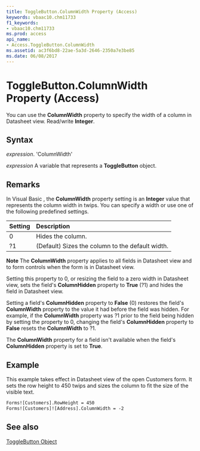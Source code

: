 ```yaml
---
title: ToggleButton.ColumnWidth Property (Access)
keywords: vbaac10.chm11733
f1_keywords:
- vbaac10.chm11733
ms.prod: access
api_name:
- Access.ToggleButton.ColumnWidth
ms.assetid: ac3f6bd8-22ae-5a3d-2646-2350a7e3be85
ms.date: 06/08/2017
---
```



# ToggleButton.ColumnWidth Property (Access)

You can use the  **ColumnWidth** property to specify the width of a column in Datasheet view. Read/write **Integer**.


## Syntax

 _expression_. 'ColumnWidth'

 _expression_ A variable that represents a **ToggleButton** object.


## Remarks

In Visual Basic , the  **ColumnWidth** property setting is an **Integer** value that represents the column width in twips. You can specify a width or use one of the following predefined settings.



|**Setting**|**Description**|
|:-----|:-----|
|0|Hides the column.|
|?1|(Default) Sizes the column to the default width.|

 **Note**  The  **ColumnWidth** property applies to all fields in Datasheet view and to form controls when the form is in Datasheet view.

Setting this property to 0, or resizing the field to a zero width in Datasheet view, sets the field's  **ColumnHidden** property to **True** (?1) and hides the field in Datasheet view.

Setting a field's  **ColumnHidden** property to **False** (0) restores the field's **ColumnWidth** property to the value it had before the field was hidden. For example, if the **ColumnWidth** property was ?1 prior to the field being hidden by setting the property to 0, changing the field's **ColumnHidden** property to **False** resets the **ColumnWidth** to ?1.

The  **ColumnWidth** property for a field isn't available when the field's **ColumnHidden** property is set to **True**.


## Example

This example takes effect in Datasheet view of the open Customers form. It sets the row height to 450 twips and sizes the column to fit the size of the visible text.


```vb
Forms![Customers].RowHeight = 450 
Forms![Customers]![Address].ColumnWidth = -2
```


## See also


[ToggleButton Object](Access.ToggleButton.md)

